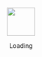 <div align="center">
  <br><br><br><br>
  <img src="https://github.githubassets.com/images/spinners/octocat-spinner-128.gif" width="64" height="64">
  <p>Loading</p>
  <br><br><br><br>
</div>
